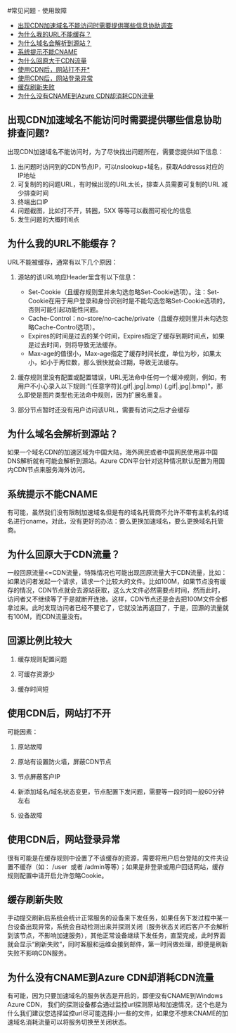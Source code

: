 <properties linkid="dev-net-common-tasks-cdn" urlDisplayName="CDN" pageTitle="Windows Azure CDN FAQ - Azure feature guide" metaKeywords="Azure CDN, Azure CDN, Azure blobs, Azure caching, Azure add-ons, 不能缓存, 不能CNAME, 回源比例大, 缓存刷新失败, CDN FAQ, CDN常见问题, CDN使用故障, CDN服务故障, CDN配置错误, 速度慢, 网站打不开, 登录异常, CNAME, CDN技术文档, CDN帮助文档" description="Find answers to common service consulting or inquiries related to Windows Azure CDN" metaCanonical="" services="" documentationCenter=".NET" title="" authors="" solutions="" manager="" editor="" />
<tags ms.service="cdn"
    ms.date=""
    wacn.date="12/31/2015"
    />
#常见问题 - 使用故障

+ [出现CDN加速域名不能访问时需要提供哪些信息协助调查](#step10)
+ [为什么我的URL不能缓存？](#step1)
+ [为什么域名会解析到源站？](#step2)
+ [系统提示不能CNAME](#step3)
+ [为什么回原大于CDN流量](#step4)
+ [使用CDN后，网站打不开*](#step5)
+ [使用CDN后，网站登录异常](#step6)
+ [缓存刷新失败](#step8)
+ [为什么没有CNAME到Azure CDN却消耗CDN流量](#step9)

## **出现CDN加速域名不能访问时需要提供哪些信息协助排查问题?**<a id="step10"></a>

出现CDN加速域名不能访问时，为了尽快找出问题所在，需要您提供如下信息：

1. 出问题时访问到的CDN节点IP，可以nslookup+域名，获取Addresss对应的IP地址
2. 可复制的的问题URL，有时候出现的URL太长，排查人员需要可复制的URL 减少排查时间
3. 终端出口IP
4. 问题截图，比如打不开，转圈，5XX 等等可以截图可视化的信息
5. 发生问题的大概时间点

## **为什么我的URL不能缓存？**<a id="step1"></a>

URL不能被缓存，通常有以下几个原因： 

1. 源站的该URL响应Header里含有以下信息：
   - Set-Cookie（且缓存规则里并未勾选忽略Set-Cookie选项）。注：Set-Cookie在用于用户登录和身份识别时是不能勾选忽略Set-Cookie选项的，否则可能引起功能性问题。
   - Cache-Control：no-store/no-cache/private（且缓存规则里并未勾选忽略Cache-Control选项）。
   - Expires的时间是过去的某个时间，Expires指定了缓存到期时间点，如果是过去时间，则将导致无法缓存。
   - Max-age的值很小，Max-age指定了缓存时间长度，单位为秒，如果太小，如小于两位数，那么很快就会过期，导致无法缓存。

2. 缓存规则里没有配置或配置错误，URL无法命中任何一个缓冲规则，例如，有用户不小心录入以下规则:"\[任意字符\]\(.gif|.jpg|.bmp\) (\.gif|.jpg|.bmp\)"，那么即使是图片类型也无法命中规则，因为扩展名重复。
   
3. 部分节点暂时还没有用户访问该URL，需要有访问之后才会缓存

## **为什么域名会解析到源站？**<a id="step2"></a>

如果一个域名CDN的加速区域为中国大陆，海外网民或者中国网民使用非中国DNS解析就有可能会解析到源站。Azure CDN平台针对这种情况默认配置为用国内CDN节点来服务海外访问。

## **系统提示不能CNAME**<a id="step3"></a>

有可能，虽然我们没有限制加速域名但是有的域名托管商不允许不带有主机名的域名进行cname，对此，没有更好的办法：要么更换加速域名，要么更换域名托管商。

## **为什么回原大于CDN流量？**<a id="step4"></a>

一般回原流量<=CDN流量，特殊情况也可能出现回原流量大于CDN流量，比如：如果访问者发起一个请求，请求一个比较大的文件。比如100M，如果节点没有缓存的情况，CDN节点就会去源站获取，这么大文件必然需要点时间，然而此时，访问者又不继续等了于是就断开连接。这样，CDN节点还是会去把100M文件全都拿过来。此时发现访问者已经不要它了，它就没法再返回了，于是，回源的流量就有100M，而CDN流量没有。

## **回源比例比较大**<a id="step5"></a>

1. 缓存规则配置问题
    
2. 可缓存资源少
    
3. 缓存时间短    

## **使用CDN后，网站打不开**<a id="step6"></a> 

可能因素：
 
1. 原站故障
     
2. 原站有设置防火墙，屏蔽CDN节点
    
3. 节点屏蔽客户IP
     
4. 新添加域名/域名状态变更，节点配置下发问题，需要等一段时间一般60分钟左右
     
5. 设备故障  
    
## **使用CDN后，网站登录异常**<a id="step7"></a>

很有可能是在缓存规则中设置了不该缓存的资源，需要将用户后台登陆的文件夹设置不缓存（如： /user  或者 /admin等等）；如果是非登录或用户回话网站，缓存规则配置中请开启允许忽略Cookie。

## **缓存刷新失败**<a id="step8"></a>

手动提交刷新后系统会统计正常服务的设备来下发任务，如果任务下发过程中某一台设备出现异常，系统会自动检测出来并探测关闭（服务状态关闭后客户不会解析到该节点，不影响加速服务），其他正常设备继续下发任务，直至完成，此时界面就会显示“刷新失败”，同时客服和运维会接到邮件，第一时间做处理，即便是刷新失败不影响CDN服务。

## **为什么没有CNAME到Azure CDN却消耗CDN流量**<a id="step9"></a>

有可能，因为只要加速域名的服务状态是开启的，即便没有CNAME到Windows Azure CDN， 我们的探测设备都会通过监控url探测原站和加速情况，这个也是为什么我们建议您选择监控url尽可能选择小一些的文件，如果您不想未CNAME的加速域名消耗流量可以将服务切换至关闭状态。